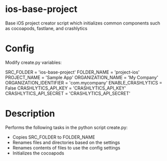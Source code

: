 # ios-base-project
Base iOS project creator script which initializes common components such as cocoapods, fastlane, and crashlytics

# Config

Modify create.py variables:

SRC_FOLDER = 'ios-base-project'
FOLDER_NAME = 'project-ios'
PROJECT_NAME = 'Sample App'
ORGANIZATION_NAME = 'My Company'
ORGANIZATION_IDENTIFIER = 'com.mycompany'
ENABLE_CRASHLYTICS = False
CRASHLYTICS_API_KEY = 'CRASHLYTICS_API_KEY'
CRASHLYTICS_API_SECRET = 'CRASHLYTICS_API_SECRET'

# Description
Performs the following tasks in the python script create.py:
* Copies SRC_FOLDER to FOLDER_NAME
* Renames files and directories based on the settings
* Renames contents of files to use the config settings
* Initializes the cocoapods